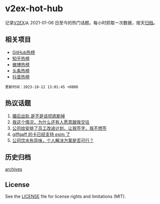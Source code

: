 # v2ex-hot-hub

 记录[V2EX](https://www.v2ex.com/)从 2021-01-06 日至今的热门话题。每小时抓取一次数据，按天[归档](archives)。
 
 ## 相关项目

- [GitHub热榜](https://github.com/it985/github-hot-hub)
- [知乎热榜](https://github.com/it985/zhihu-hot-hub)
- [微博热榜](https://github.com/it985/weibo-hot-hub)
- [头条热榜](https://github.com/it985/toutiao-hot-hub)
- [抖音热榜](https://github.com/it985/douyin-hot-hub)


 `更新时间：2023-10-12 13:01:45 +0800`

## 热议话题

1. [婚后出轨,是不是该彻底断掉](https://www.v2ex.com/t/981232)
1. [我这个情况，为什么还有人愿意跟我交往](https://www.v2ex.com/t/980952)
1. [公司给安排了员工改进计划，让我签字，我不想签](https://www.v2ex.com/t/981210)
1. [giffgaff 的卡已经支持 esim 了](https://www.v2ex.com/t/981025)
1. [公司饮水有异味，个人解决方案是否可行？](https://www.v2ex.com/t/981173)

## 历史归档

[archives](archives)

## License

See the [LICENSE](LICENSE) file for license rights and limitations (MIT).
